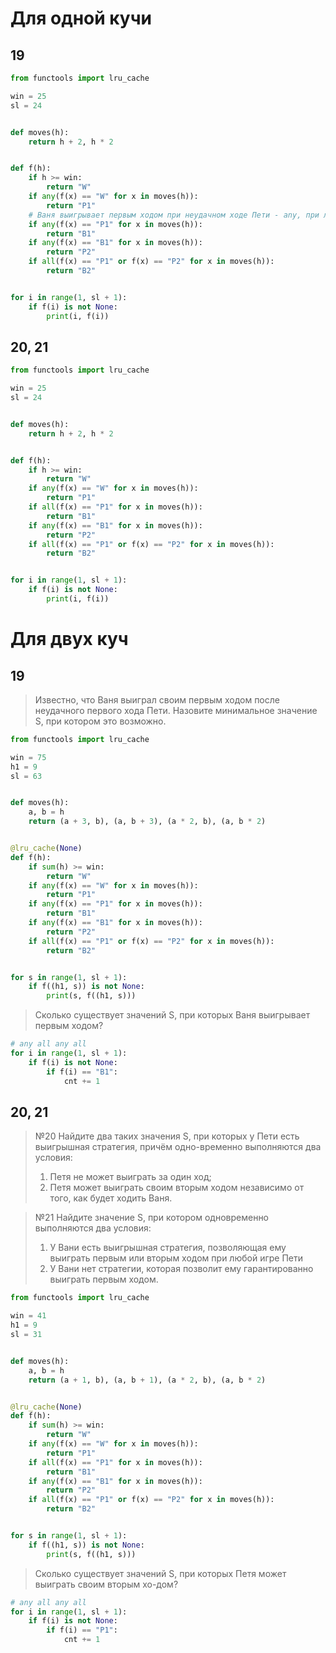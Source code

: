 # Для одной кучи

## 19

```python
from functools import lru_cache

win = 25
sl = 24


def moves(h):
    return h + 2, h * 2


def f(h):
    if h >= win:
        return "W"
    if any(f(x) == "W" for x in moves(h)):
        return "P1"
    # Ваня выигрывает первым ходом при неудачном ходе Пети - any, при любой игре Пети - all
    if any(f(x) == "P1" for x in moves(h)):
        return "B1"
    if any(f(x) == "B1" for x in moves(h)):
        return "P2"
    if all(f(x) == "P1" or f(x) == "P2" for x in moves(h)):
        return "B2"


for i in range(1, sl + 1):
    if f(i) is not None:
        print(i, f(i))
```

## 20, 21

```python
from functools import lru_cache

win = 25
sl = 24


def moves(h):
    return h + 2, h * 2


def f(h):
    if h >= win:
        return "W"
    if any(f(x) == "W" for x in moves(h)):
        return "P1"
    if all(f(x) == "P1" for x in moves(h)):
        return "B1"
    if any(f(x) == "B1" for x in moves(h)):
        return "P2"
    if all(f(x) == "P1" or f(x) == "P2" for x in moves(h)):
        return "B2"


for i in range(1, sl + 1):
    if f(i) is not None:
        print(i, f(i))
```

# Для двух куч

## 19

> Известно, что Ваня выиграл своим первым ходом после неудачного первого хода Пети. Назовите минимальное значение S,
> при котором это возможно.

```python
from functools import lru_cache

win = 75
h1 = 9
sl = 63


def moves(h):
    a, b = h
    return (a + 3, b), (a, b + 3), (a * 2, b), (a, b * 2)


@lru_cache(None)
def f(h):
    if sum(h) >= win:
        return "W"
    if any(f(x) == "W" for x in moves(h)):
        return "P1"
    if any(f(x) == "P1" for x in moves(h)):
        return "B1"
    if any(f(x) == "B1" for x in moves(h)):
        return "P2"
    if all(f(x) == "P1" or f(x) == "P2" for x in moves(h)):
        return "B2"


for s in range(1, sl + 1):
    if f((h1, s)) is not None:
        print(s, f((h1, s)))
```

> Сколько существует значений S, при которых Ваня выигрывает первым ходом?

```python
# any all any all
for i in range(1, sl + 1):
    if f(i) is not None:
        if f(i) == "B1":
            cnt += 1
```

## 20, 21

> №20 Найдите два таких значения S, при которых у Пети есть выигрышная стратегия, причём одно-временно выполняются два
> условия:
> 1) Петя не может выиграть за один ход;
> 2) Петя может выиграть своим вторым ходом независимо от того, как будет ходить Ваня.

> №21 Найдите значение S, при котором одновременно выполняются два условия:
> 1) У Вани есть выигрышная стратегия, позволяющая ему выиграть первым или вторым ходом при любой игре Пети
> 2) У Вани нет стратегии, которая позволит ему гарантированно выиграть первым ходом.

```python
from functools import lru_cache

win = 41
h1 = 9
sl = 31


def moves(h):
    a, b = h
    return (a + 1, b), (a, b + 1), (a * 2, b), (a, b * 2)


@lru_cache(None)
def f(h):
    if sum(h) >= win:
        return "W"
    if any(f(x) == "W" for x in moves(h)):
        return "P1"
    if all(f(x) == "P1" for x in moves(h)):
        return "B1"
    if any(f(x) == "B1" for x in moves(h)):
        return "P2"
    if all(f(x) == "P1" or f(x) == "P2" for x in moves(h)):
        return "B2"


for s in range(1, sl + 1):
    if f((h1, s)) is not None:
        print(s, f((h1, s)))
```

> Сколько существует значений S, при которых Петя может выиграть своим вторым хо-дом?

```python
# any all any all
for i in range(1, sl + 1):
    if f(i) is not None:
        if f(i) == "P1":
            cnt += 1
```
